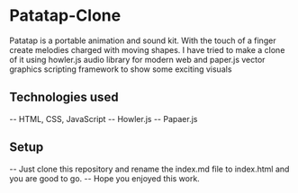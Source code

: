 # Patatap-Clone
Patatap is a portable animation and sound kit. With the touch of a finger create melodies charged with moving shapes.
I have tried to make a clone of it using howler.js audio library for modern web and paper.js vector graphics scripting framework to show some exciting visuals

## Technologies used
-- HTML, CSS, JavaScript
-- Howler.js
-- Papaer.js
## Setup
-- Just clone this repository and rename the index.md file to index.html and you are good to go.
-- Hope you enjoyed this work.
